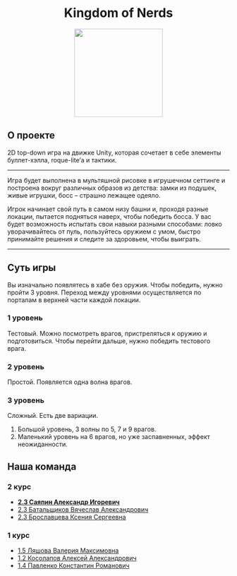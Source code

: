 **<h1 align=center>** Kingdom of Nerds **</h1>**

<p align="center">
<img src=https://github.com/TRCMKR/Kingdom-of-Nerds/assets/59124556/9a727baa-934b-453a-8071-bdf16f798383
  width=200
  height=200>
</p>

## О проекте
2D top-down игра на движке Unity, которая сочетает в себе элементы буллет-хэлла, roque-lite’а и тактики. 
_______

Игра будет выполнена в мультяшной рисовке в игрушечном сеттинге и построена вокруг различных образов из детства: замки из подушек, живые игрушки, босс – страшно лежащее одеяло. 

Игрок начинает свой путь в самом низу башни и, проходя разные локации, пытается подняться наверх, чтобы победить босса. У вас будет возможность испытать свои навыки разными способами: ловко уворачивайтесь от пуль, пользуйтесь оружием с умом, быстро принимайте решения и следите за здоровьем, чтобы выиграть.
_______

## Суть игры
Вы изначально появлятесь в хабе без оружия. Чтобы победить, нужно пройти 3 уровня. Переход между уровнями осуществляется по порталам в верхней части каждой локации.
### 1 уровень
Тестовый. Можно посмотреть врагов, пристреляться к оружию и подготовиться. Чтобы перейти дальше, нужно победить тестового врага.
### 2 уровень
Простой. Появляется одна волна врагов.
### 3 уровень
Сложный. Есть две вариации.
1. Большой уровень, 3 волны по 5, 7 и 9 врагов.
2. Маленький уровень на 6 врагов, но уже заспавненных, эффект неожиданности.

<summary>

## Наша команда </summary>

### 2 курс
- **[2.3 Саяпин Александр Игоревич](//vk.com/trcmkr "Капитан команды/композитор/прог на полставки")**
- [2.3 Батальщиков Вячеслав Александрович](//vk.com/vcroc "Программист с большой буквы")
- [2.3 Брославцева Ксения Сергеевна](//vk.com/strekoza_kssh "Художник, оперуполномоченный")

### 1 курс
- [1.5 Ляшова Валерия Максимовна](//vk.com/v.lumifois "Мяуграммист")
- [1.2 Косолапов Алексей Александрович](//vk.com/cowalsky1979 "Программист поменьпше")
- [1.4 Павленко Константин Романович](//vk.com/kostyapav2005 "UI-инженер, мастер своего дела")

